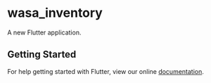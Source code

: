 # wasa_inventory

A new Flutter application.

## Getting Started

For help getting started with Flutter, view our online
[documentation](https://flutter.io/).

